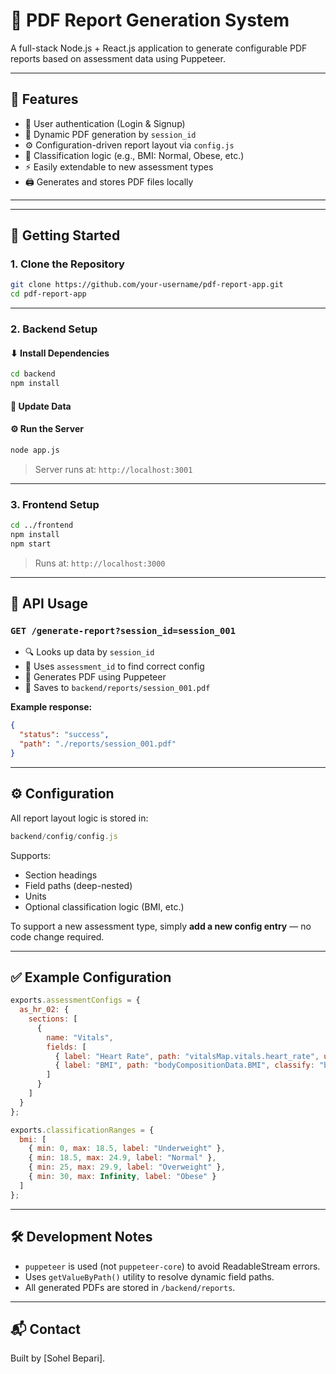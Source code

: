 
# 📄 PDF Report Generation System

A full-stack Node.js + React.js application to generate configurable PDF reports based on assessment data using Puppeteer.

---

## 🧩 Features

- 🔐 User authentication (Login & Signup)
- 📄 Dynamic PDF generation by `session_id`
- ⚙️ Configuration-driven report layout via `config.js`
- 🧠 Classification logic (e.g., BMI: Normal, Obese, etc.)
- ⚡ Easily extendable to new assessment types
- 🖨️ Generates and stores PDF files locally

---


---

## 🚀 Getting Started

### 1. Clone the Repository

```bash
git clone https://github.com/your-username/pdf-report-app.git
cd pdf-report-app
```

---

### 2. Backend Setup

#### ⬇ Install Dependencies

```bash
cd backend
npm install
```

#### 🧠 Update Data


#### ⚙️ Run the Server

```bash
node app.js
```

> Server runs at: `http://localhost:3001`

---

### 3. Frontend Setup

```bash
cd ../frontend
npm install
npm start
```

> Runs at: `http://localhost:3000`

---

## 📮 API Usage

### `GET /generate-report?session_id=session_001`

- 🔍 Looks up data by `session_id`
- 🧩 Uses `assessment_id` to find correct config
- 📄 Generates PDF using Puppeteer
- 💾 Saves to `backend/reports/session_001.pdf`

**Example response:**

```json
{
  "status": "success",
  "path": "./reports/session_001.pdf"
}
```

---

## ⚙️ Configuration

All report layout logic is stored in:

```js
backend/config/config.js
```

Supports:
- Section headings
- Field paths (deep-nested)
- Units
- Optional classification logic (BMI, etc.)

To support a new assessment type, simply **add a new config entry** — no code change required.

---

## ✅ Example Configuration

```js
exports.assessmentConfigs = {
  as_hr_02: {
    sections: [
      {
        name: "Vitals",
        fields: [
          { label: "Heart Rate", path: "vitalsMap.vitals.heart_rate", unit: "bpm" },
          { label: "BMI", path: "bodyCompositionData.BMI", classify: "bmi" }
        ]
      }
    ]
  }
};
```

```js
exports.classificationRanges = {
  bmi: [
    { min: 0, max: 18.5, label: "Underweight" },
    { min: 18.5, max: 24.9, label: "Normal" },
    { min: 25, max: 29.9, label: "Overweight" },
    { min: 30, max: Infinity, label: "Obese" }
  ]
};
```

---

## 🛠 Development Notes

- `puppeteer` is used (not `puppeteer-core`) to avoid ReadableStream errors.
- Uses `getValueByPath()` utility to resolve dynamic field paths.
- All generated PDFs are stored in `/backend/reports`.

---

## 📬 Contact

Built by [Sohel Bepari].  
